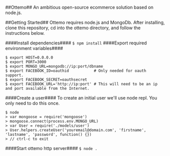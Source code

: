 ##Ottemo##
An ambitious open-source ecommerce solution based on node.js.


##Getting Started##
Ottemo requires node.js and MongoDb. After installing, clone this repository, cd into the ottemo directory, and follow the instructions below.

####Install dependencies####
`$ npm install`
####Export required environment variables####
```
$ export HOST=0.0.0.0
$ export PORT=3000
$ export MONGO_URL=mongodb://ip:port/dbname
$ export FACEBOOK_ID=oauthid           # Only needed for oauth support.
$ export FACEBOOK_SECRET=oauthsecret   
$ export FACEBOOK_URL='http://ip:port' # This will need to be an ip and port available from the Internet.
```
####Create a user####
To create an initial user we'll use node repl. You only need to do this once.
```
$ node 
> var mongoose = require('mongoose')
> mongoose.connect(process.env.MONGO_URL)
> var User = require('./models/user')
> User.helpers.createUser('youremail@domain.com', 'firstname', 'lastname', 'password', function() {})
> // ctrl-c to exit
```

####Start ottemo http server####
`$ node .`


